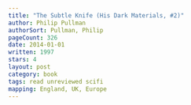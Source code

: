 ```yaml
---
title: "The Subtle Knife (His Dark Materials, #2)"
author: Philip Pullman
authorSort: Pullman, Philip
pageCount: 326
date: 2014-01-01
written: 1997
stars: 4
layout: post
category: book
tags: read unreviewed scifi
mapping: England, UK, Europe
---
```

